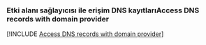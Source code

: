### <a name="access-dns-records-with-domain-provider"></a><span data-ttu-id="28ec8-101">Etki alanı sağlayıcısı ile erişim DNS kayıtları</span><span class="sxs-lookup"><span data-stu-id="28ec8-101">Access DNS records with domain provider</span></span>

[!INCLUDE [Access DNS records with domain provider](app-service-web-access-dns-records-no-h.md)]
